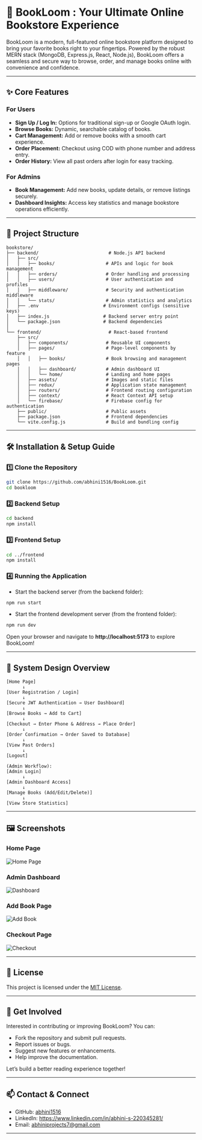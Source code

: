 # **📖 BookLoom : Your Ultimate Online Bookstore Experience**

BookLoom is a modern, full-featured online bookstore platform designed to bring your favorite books right to your fingertips. Powered by the robust MERN stack (MongoDB, Express.js, React, Node.js), BookLoom offers a seamless and secure way to browse, order, and manage books online with convenience and confidence.

***

## **✨ Core Features**

### For Users
- **Sign Up / Log In:** Options for traditional sign-up or Google OAuth login.
- **Browse Books:** Dynamic, searchable catalog of books.
- **Cart Management:** Add or remove books with a smooth cart experience.
- **Order Placement:** Checkout using COD with phone number and address entry.
- **Order History:** View all past orders after login for easy tracking.

### For Admins
- **Book Management:** Add new books, update details, or remove listings securely.
- **Dashboard Insights:** Access key statistics and manage bookstore operations efficiently.

***

## **📂 Project Structure**

```
bookstore/
├── backend/                          # Node.js API backend
│   ├── src/
│   │   ├── books/                   # APIs and logic for book management
│   │   ├── orders/                  # Order handling and processing
│   │   ├── users/                   # User authentication and profiles
│   │   ├── middleware/              # Security and authentication middleware
│   │   └── stats/                   # Admin statistics and analytics
│   ├── .env                        # Environment configs (sensitive keys)
│   ├── index.js                    # Backend server entry point
│   └── package.json                # Backend dependencies
│
└── frontend/                         # React-based frontend
    ├── src/
    │   ├── components/              # Reusable UI components
    │   ├── pages/                   # Page-level components by feature
    │   │   ├── books/               # Book browsing and management pages
    │   │   ├── dashboard/           # Admin dashboard UI
    │   │   └── home/                # Landing and home pages
    │   ├── assets/                  # Images and static files
    │   ├── redux/                   # Application state management
    │   ├── routers/                 # Frontend routing configuration
    │   ├── context/                 # React Context API setup
    │   └── firebase/                # Firebase config for authentication
    ├── public/                      # Public assets
    ├── package.json                 # Frontend dependencies
    └── vite.config.js               # Build and bundling config
```

***

## **🛠️ Installation & Setup Guide**

### 1️⃣ Clone the Repository  
```bash
git clone https://github.com/abhini1516/BookLoom.git
cd bookloom
```

### 2️⃣ Backend Setup  
```bash
cd backend
npm install
```

### 3️⃣ Frontend Setup  
```bash
cd ../frontend
npm install
```

### 4️⃣ Running the Application  
- Start the backend server (from the backend folder):  
```bash
npm run start
```
- Start the frontend development server (from the frontend folder):  
```bash
npm run dev
```

Open your browser and navigate to **http://localhost:5173** to explore BookLoom!

***

## **🔄 System Design Overview**

```plaintext
[Home Page]
      ↓
[User Registration / Login]
      ↓
[Secure JWT Authentication → User Dashboard]
      ↓
[Browse Books → Add to Cart]
      ↓
[Checkout → Enter Phone & Address → Place Order]
      ↓
[Order Confirmation → Order Saved to Database]
      ↓
[View Past Orders]
      ↓
[Logout]

(Admin Workflow):
[Admin Login]
      ↓
[Admin Dashboard Access]
      ↓
[Manage Books (Add/Edit/Delete)]
      ↓
[View Store Statistics]
```

***



## 🖼️ Screenshots

### Home Page  
![Home Page](https://github.com/abhini1516/BookLoom/blob/main/Screenshot%20(48).png)

### Admin Dashboard  
![Dashboard](https://github.com/abhini1516/BookLoom/blob/main/Screenshot%20(49).png)

### Add Book Page  
![Add Book](https://github.com/abhini1516/bookloom/blob/main/addbook.png)

### Checkout Page  
![Checkout](https://github.com/abhini1516/bookloom/blob/main/checkout1.png)

***

## **📄 License**

This project is licensed under the  [MIT License](LICENSE).

***

## **🤝 Get Involved**

Interested in contributing or improving BookLoom? You can:  
- Fork the repository and submit pull requests.  
- Report issues or bugs.  
- Suggest new features or enhancements.  
- Help improve the documentation.  

Let’s build a better reading experience together!

***

## **📫 Contact & Connect**

- GitHub: [abhini1516](https://github.com/abhini1516)  
- LinkedIn: https://www.linkedin.com/in/abhini-s-220345281/ 
- Email: abhiniprojects7@gmail.com

***

